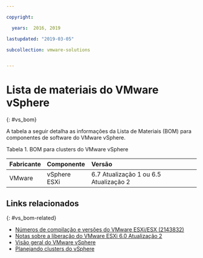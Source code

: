 ```yaml
---

copyright:

  years:  2016, 2019

lastupdated: "2019-03-05"

subcollection: vmware-solutions


---
```


# Lista de materiais do VMware vSphere
{: #vs_bom}

A tabela a seguir detalha as informações da Lista de Materiais (BOM) para componentes de software do VMware vSphere.

Tabela 1. BOM para clusters do VMware vSphere

| Fabricante | Componente                       | Versão |
|:-------------|:--------------------------------|:--------|
| VMware       | vSphere ESXi                    | 6.7 Atualização 1 ou 6.5 Atualização 2 |

## Links relacionados
{: #vs_bom-related}

* [Números de compilação e versões do VMware ESXi/ESX (2143832)](https://kb.vmware.com/s/article/2143832)
* [Notas sobre a liberação do VMware ESXi 6.0 Atualização 2](https://docs.vmware.com/en/VMware-vSphere/6.0/rn/vsphere-esxi-60u2-release-notes.html)
* [Visão geral do VMware vSphere](/docs/services/vmwaresolutions/vsphere?topic=vmware-solutions-vs_vsphereclusteroverview)
* [Planejando clusters do vSphere](/docs/services/vmwaresolutions/vsphere?topic=vmware-solutions-vs_planning)
